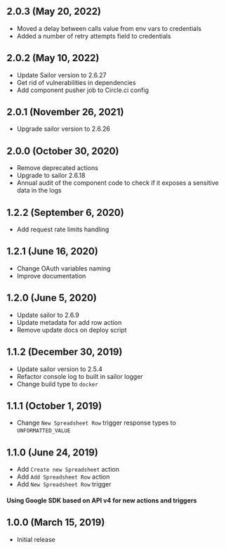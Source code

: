 ## 2.0.3 (May 20, 2022)

* Moved a delay between calls value from env vars to credentials
* Added a number of retry attempts field to credentials 

## 2.0.2 (May 10, 2022)

* Update Sailor version to 2.6.27
* Get rid of vulnerabilities in dependencies
* Add component pusher job to Circle.ci config

## 2.0.1 (November 26, 2021)

* Upgrade sailor version to 2.6.26

## 2.0.0 (October 30, 2020)

* Remove deprecated actions
* Upgrade to sailor 2.6.18
* Annual audit of the component code to check if it exposes a sensitive data in the logs

## 1.2.2 (September 6, 2020)

* Add request rate limits handling

## 1.2.1 (June 16, 2020)

* Change OAuth variables naming
* Improve documentation

## 1.2.0 (June 5, 2020)

* Update sailor to 2.6.9
* Update metadata for add row action
* Remove update docs on deploy script

## 1.1.2 (December 30, 2019)

* Update sailor version to 2.5.4
* Refactor console log to built in sailor logger
* Change build type to `docker`

## 1.1.1 (October 1, 2019)

* Change `New Spreadsheet Row` trigger response types to `UNFORMATTED_VALUE`

## 1.1.0 (June 24, 2019)

* Add `Create new Spreadsheet` action
* Add `Add Spreadsheet Row` action
* Add `New Spreadsheet Row` trigger

#### Using Google SDK based on API v4 for new actions and triggers

## 1.0.0 (March 15, 2019)

* Initial release
